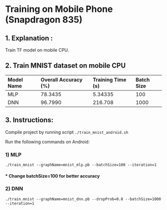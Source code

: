 # Training on Mobile Phone (Snapdragon 835)
## 1. Explanation :

Train TF model on mobile CPU.

## 2. Train MNIST dataset on mobile CPU

| Model Name |  Overall Accuracy (%)  | Training Time (s) | Batch Size |
| :---       | :---                   | :---              | :---       |
| MLP        | 78.3435                | 5.34335           | 100        |
| DNN        | 96.7990                | 216.708           | 1000       |

## 3. Instructions:

Compile project by running script `./train_mnist_android.sh`

Run the following commands on Android:

### 1) MLP
`./train_mnist --graphName=mnist_mlp.pb --batchSize=100 --iteration=1`
#### * Change batchSize=100 for better accuracy
### 2) DNN
`./train_mnist --graphName=mnist_dnn.pb --dropProb=0.8 --batchSize=1000 --iteration=1`
